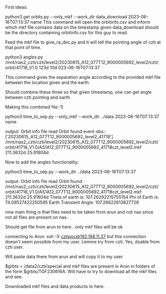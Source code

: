 First ideas:

python3 get orbits.py --only_mkf --work_dir data_download 2023-06-16T07:13:37 name
This command will open the orbitinfo.csv and inform which mkf file contains data on the timestamp given
data_download should be the directory containing orbitinfo.csv for this guy to read.


Feed the mkf file to give_ra_dec.py and it will tell the pointing angle of czti at that point of time.


python3 angles.py /mnt/nas2_czti/czti/level2/20230615_A12_077T12_9000005692_level2/czti/orbit/41718_V1.0 123d 10d  023-06-16T07:13:37

This command gives the separation angle according to the provided mkf file between the location given and the earth.

Should combine these three so that given timestamp, one can get angle between czti pointing and earth.



Making this combined file:
1)

python3 time_to_sep.py  --only_mkf --work_dir ../data 2023-06-16T07:13:37 name

output:
Orbit info file read
Orbit found
event obs:: ['20230615_A12_077T12_9000005692_level2_41718']
/mnt/nas2_czti/czti/level2/20230615_A12_077T12_9000005692_level2/czti/orbit/41718_V1.0/AS1A12_077T12_9000005692_41718czt_level2.mkf
211.3632d
25.91804d

Now to add the angles functionality:

python3 time_to_sep.py --work_dir ../data 2023-06-16T07:13:37

output:
Orbit info file read
Orbit found
/mnt/nas2_czti/czti/level2/20230615_A12_077T12_9000005692_level2/czti/orbit/41718_V1.0/AS1A12_077T12_9000005692_41718czt_level2.mkf
211.3632d
25.91804d
Theta of earth is: 107.26292215755154
Phi of Earth is: 74.09527422250595
Earth Transient Angle:  107.26622613827726


now main thing is that files need to be taken from arun and not nas since not all files are present on nas.

Should get file from arun to here.. only mkf files will be ok


connecting to Arun: ssh -X cztipoc@192.168.11.37
but this connection doesn't seem possible from my user. Lemme try from czti. Yes, doable from czti user.

Will paste data there from arun and will copy it to my user.


$grbts = /data2/czti/special and mkf files are present in Arun in folders of the form $grbts/TGF230616A.
Will have to try to download all the mkf files and see.

Downloaded mkf files and data products to here.


















